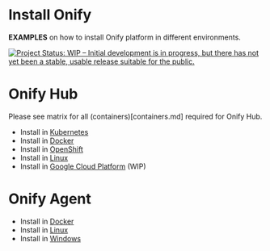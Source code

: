 Install Onify
=============

**EXAMPLES** on how to install Onify platform in different environments.

[![Project Status: WIP – Initial development is in progress, but there has not yet been a stable, usable release suitable for the public.](https://www.repostatus.org/badges/latest/wip.svg)](https://www.repostatus.org/#wip)

# Onify Hub

Please see matrix for all (containers)[containers.md] required for Onify Hub.

- Install in [Kubernetes](/hub/kubernetes)
- Install in [Docker](/hub/docker)
- Install in [OpenShift](/hub/openshift)
- Install in [Linux](/hub/linux)
- Install in [Google Cloud Platform](/hub/gce) (WIP)

# Onify Agent

- Install in [Docker](/agent/docker)
- Install in [Linux](https://support.onify.co/docs/install#onify-agent)
- Install in [Windows](https://support.onify.co/docs/install#onify-agent)
